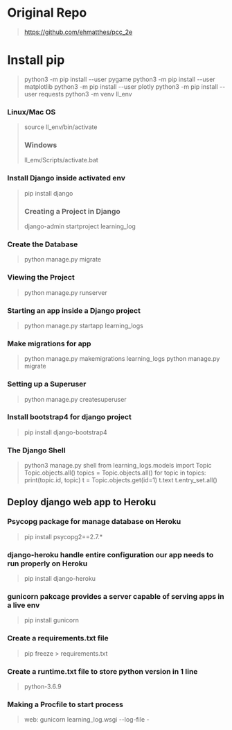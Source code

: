 # Original Repo
> https://github.com/ehmatthes/pcc_2e

# Install pip
> python3 -m pip install --user pygame
> python3 -m pip install --user matplotlib
> python3 -m pip install --user plotly
> python3 -m pip install --user requests
> python3 -m venv ll_env
### Linux/Mac OS
> source ll_env/bin/activate
>### Windows
> ll_env/Scripts/activate.bat
### Install Django inside activated env
> pip install django
>### Creating a Project in Django
> django-admin startproject learning_log
### Create the Database
> python manage.py migrate
### Viewing the Project
> python manage.py runserver
### Starting an app inside a Django project
> python manage.py startapp learning_logs
### Make migrations for app
> python manage.py makemigrations learning_logs
> python manage.py migrate
### Setting up a Superuser
> python manage.py createsuperuser
### Install bootstrap4 for django project
> pip install django-bootstrap4

### The Django Shell
> python3 manage.py shell
> from learning_logs.models import Topic
> Topic.objects.all()
> topics = Topic.objects.all()
> for topic in topics:
> print(topic.id, topic)
> t = Topic.objects.get(id=1)
> t.text
> t.entry_set.all()

## Deploy django web app to Heroku
### Psycopg package for manage database on Heroku
> pip install psycopg2==2.7.*
### django-heroku handle entire configuration our app needs to run properly on Heroku
> pip install django-heroku
### gunicorn pakcage provides a server capable of serving apps in a live env
> pip install gunicorn
### Create a requirements.txt file
> pip freeze > requirements.txt
### Create a runtime.txt file to store python version in 1 line
> python-3.6.9
### Making a Procfile to start process
> web: gunicorn learning_log.wsgi --log-file -